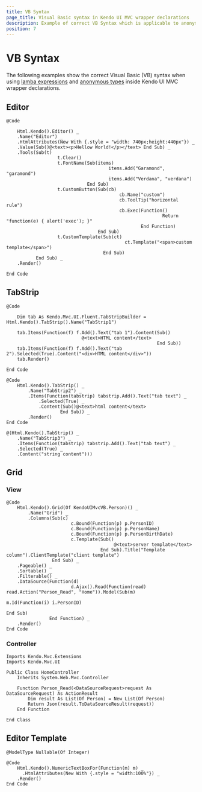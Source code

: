 ```yaml
---
title: VB Syntax
page_title: Visual Basic syntax in Kendo UI MVC wrapper declarations
description: Example of correct VB Syntax which is applicable to anonymous types and lambda expressions in Kendo UI MVC wrapper declarations.
position: 7
---
```


# VB Syntax

The following examples show the correct Visual Basic (VB) syntax when using [lamba expressions](http://msdn.microsoft.com/en-us/library/bb531253.aspx) and
[anonymous types](http://msdn.microsoft.com/en-us/library/bb384767.aspx) inside Kendo UI MVC wrapper declarations.

## Editor

    @Code

        Html.Kendo().Editor() _
        .Name("Editor") _
        .HtmlAttributes(New With {.style = "width: 740px;height:440px"}) _
        .Value(Sub()@<text><p>Hellow World!</p></text> End Sub) _
        .Tools(Sub(t)
                       t.Clear()
                       t.FontName(Sub(items)
                                          items.Add("Garamond", "garamond")
                                          items.Add("Verdana", "verdana")
                                  End Sub)
                       t.CustomButton(Sub(cb)
                                              cb.Name("custom")
                                              cb.ToolTip("horizontal rule")
                                              cb.Exec(Function()
                                                              Return "function(e) { alert('exec'); }"
                                                      End Function)
                                      End Sub)
                       t.CustomTemplate(Sub(ct)
                                                ct.Template("<span>custom template</span>")
                                        End Sub)
               End Sub) _
        .Render()

    End Code

## TabStrip

    @Code
        
        Dim tab As Kendo.Mvc.UI.Fluent.TabStripBuilder = Html.Kendo().TabStrip().Name("TabStrip1")
        
        tab.Items(Function(f) f.Add().Text("tab 1").Content(Sub()
                                @<text>HTML content</text>
                                                            End Sub))
        tab.Items(Function(f) f.Add().Text("tab 2").Selected(True).Content("<div>HTML content</div>"))
        tab.Render()

    End Code

    @Code
        Html.Kendo().TabStrip() _
            .Name("TabStrip2") _
            .Items(Function(tabstrip) tabstrip.Add().Text("tab text") _
                .Selected(True) _
                .Content(Sub()@<text>html content</text>
                        End Sub)) _
            .Render()
    End Code

    @(Html.Kendo().TabStrip() _
        .Name("TabStrip3") _
        .Items(Function(tabstrip) tabstrip.Add().Text("tab text") _
        .Selected(True) _
        .Content("string content")))

## Grid

### View

    @Code
        Html.Kendo().Grid(Of KendoUIMvcVB.Person)() _
            .Name("Grid") _
            .Columns(Sub(c)
                            c.Bound(Function(p) p.PersonID)
                            c.Bound(Function(p) p.PersonName)
                            c.Bound(Function(p) p.PersonBirthDate)
                            c.Template(Sub()
                                            @<text>server template</text>
                                       End Sub).Title("Template column").ClientTemplate("client template")
                     End Sub) _
        .Pageable() _
        .Sortable() _
        .Filterable() _
        .DataSource(Function(d)
                            d.Ajax().Read(Function(read) read.Action("Person_Read", "Home")).Model(Sub(m)
                                                                                                         m.Id(Function(i) i.PersonID)
                                                                                                   End Sub)
                    End Function) _
        .Render()
    End Code

### Controller

    Imports Kendo.Mvc.Extensions
    Imports Kendo.Mvc.UI

    Public Class HomeController
        Inherits System.Web.Mvc.Controller

        Function Person_Read(<DataSourceRequest>request As DataSourceRequest) As ActionResult
            Dim result As List(Of Person) = New List(Of Person)
            Return Json(result.ToDataSourceResult(request))
        End Function

    End Class

## Editor Template

    @ModelType Nullable(Of Integer)

    @Code
        Html.Kendo().NumericTextBoxFor(Function(m) m) _
          .HtmlAttributes(New With {.style = "width:100%"}) _
        .Render()
    End Code

